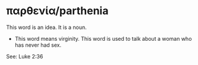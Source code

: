 # παρθενία/parthenia
This word is an idea. It is a noun.
* This word means virginity. This word is used to talk about a woman who has never had sex.

See: Luke 2:36
